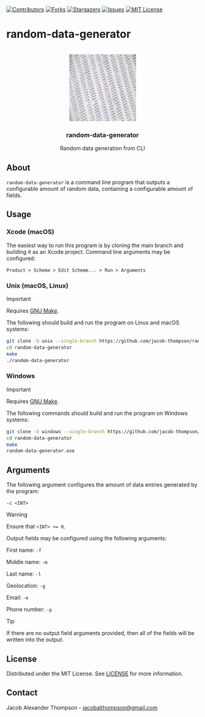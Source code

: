 [![Contributors][contributors-shield]][contributors-url]
[![Forks][forks-shield]][forks-url]
[![Stargazers][stars-shield]][stars-url]
[![Issues][issues-shield]][issues-url]
[![MIT License][license-shield]][license-url]

# random-data-generator

<br />
<div align="center">
  <a href="https://github.com/jacob-thompson/random-data-generator">
    <img src="https://raw.githubusercontent.com/jacob-thompson/random-data-generator/main/data/logo.jpg" alt="Logo" width="175" height="175">
  </a>

  <h3 align="center">random-data-generator</h3>

  <p align="center">
    Random data generation from CLI
    <br />
  </p>
</div>

## About

`random-data-generator` is a command line program that outputs a configurable amount of random data, containing a configurable amount of fields.

## Usage

### Xcode (macOS)

The easiest way to run this program is by cloning the main branch and building it as an Xcode project. Command line arguments may be configured:

```
Product > Scheme > Edit Scheme... > Run > Arguments
```

### Unix (macOS, Linux)

> [!IMPORTANT]
> Requires [GNU Make](https://www.gnu.org/software/make/).

The following should build and run the program on Linux and macOS systems:

```bash
git clone -b unix --single-branch https://github.com/jacob-thompson/random-data-generator.git
cd random-data-generator
make
./random-data-generator
```

### Windows

> [!IMPORTANT]
> Requires [GNU Make](https://www.gnu.org/software/make/).

The following commands should build and run the program on Windows systems:

```bash
git clone -b windows --single-branch https://github.com/jacob-thompson/random-data-generator.git
cd random-data-generator
make
random-data-generator.exe
```

## Arguments

The following argument configures the amount of data entries generated by the program:

```
-c <INT>
```

> [!WARNING]
> Ensure that `<INT> >= 0`.

Output fields may be configured using the following arguments:

First name: `-f`

Middle name: `-m`

Last name: `-l`

Geolocation: `-g`

Email: `-e`

Phone number: `-p`

> [!TIP]
> If there are no output field arguments provided,
> then all of the fields will be written into the output.

## License

Distributed under the MIT License. See [LICENSE](https://github.com/jacob-thompson/random-data-generator/blob/main/LICENSE) for more information.

## Contact

Jacob Alexander Thompson - jacobalthompson@gmail.com

[contributors-shield]: https://img.shields.io/github/contributors/jacob-thompson/random-data-generator.svg?style=for-the-badge
[contributors-url]: https://github.com/jacob-thompson/random-data-generator/graphs/contributors
[forks-shield]: https://img.shields.io/github/forks/jacob-thompson/random-data-generator.svg?style=for-the-badge
[forks-url]: https://github.com/jacob-thompson/random-data-generator/network/members
[stars-shield]: https://img.shields.io/github/stars/jacob-thompson/random-data-generator.svg?style=for-the-badge
[stars-url]: https://github.com/jacob-thompson/random-data-generator/stargazers
[issues-shield]: https://img.shields.io/github/issues/jacob-thompson/random-data-generator.svg?style=for-the-badge
[issues-url]: https://github.com/jacob-thompson/random-data-generator/issues
[license-shield]: https://img.shields.io/github/license/jacob-thompson/random-data-generator.svg?style=for-the-badge
[license-url]: https://github.com/jacob-thompson/random-data-generator/blob/main/LICENSE
